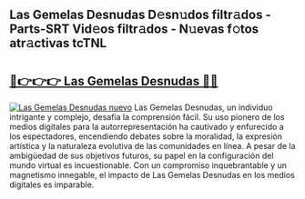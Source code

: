 ## Las Gemelas Desnudas D𝚎sn𝚞dos filtr𝚊dos - Parts-SRT Vid𝚎os filtr𝚊dos - N𝚞evas f𝚘tos atr𝚊ctivas tcTNL

# <h2><a href="http://mb56es.tromn.icu/?c=Las+Gemelas+Desnudas">🔗👉👉👉 Las Gemelas Desnudas 🔗🔗</a></h2>

[![Las Gemelas Desnudas nuevo](https://i.imgur.com/pEAQMta.gif)](http://mb56es.tromn.icu/?c=Las+Gemelas+Desnudas)
Las Gemelas Desnudas, un individuo intrigante y complejo, desafía la comprensión fácil. Su uso pionero de los medios digitales para la autorrepresentación ha cautivado y enfurecido a los espectadores, encendiendo debates sobre la moralidad, la expresión artística y la naturaleza evolutiva de las comunidades en línea. A pesar de la ambigüedad de sus objetivos futuros, su papel en la configuración del mundo virtual es incuestionable. Con un compromiso inquebrantable y un magnetismo innegable, el impacto de Las Gemelas Desnudas en los medios digitales es imparable.
